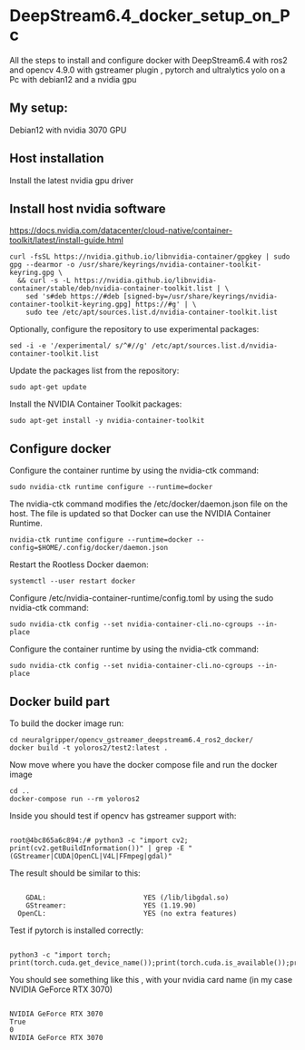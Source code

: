 
# DeepStream6.4_docker_setup_on_Pc
All the steps to install and configure docker with DeepStream6.4 with ros2 and opencv 4.9.0 with gstreamer plugin , pytorch and ultralytics yolo on a Pc with debian12 and a nvidia gpu 
## My setup:
Debian12 with nvidia 3070 GPU


## Host installation
Install the latest nvidia gpu driver

## Install host nvidia software
https://docs.nvidia.com/datacenter/cloud-native/container-toolkit/latest/install-guide.html
```
curl -fsSL https://nvidia.github.io/libnvidia-container/gpgkey | sudo gpg --dearmor -o /usr/share/keyrings/nvidia-container-toolkit-keyring.gpg \
  && curl -s -L https://nvidia.github.io/libnvidia-container/stable/deb/nvidia-container-toolkit.list | \
    sed 's#deb https://#deb [signed-by=/usr/share/keyrings/nvidia-container-toolkit-keyring.gpg] https://#g' | \
    sudo tee /etc/apt/sources.list.d/nvidia-container-toolkit.list
```

Optionally, configure the repository to use experimental packages:
```
sed -i -e '/experimental/ s/^#//g' /etc/apt/sources.list.d/nvidia-container-toolkit.list
```
Update the packages list from the repository:
```
sudo apt-get update
```
Install the NVIDIA Container Toolkit packages:
```
sudo apt-get install -y nvidia-container-toolkit
```


## Configure docker

Configure the container runtime by using the nvidia-ctk command:
```
sudo nvidia-ctk runtime configure --runtime=docker
```

The nvidia-ctk command modifies the /etc/docker/daemon.json file on the host. The file is updated so that Docker can use the NVIDIA Container Runtime.
```
nvidia-ctk runtime configure --runtime=docker --config=$HOME/.config/docker/daemon.json
```

Restart the Rootless Docker daemon:
```
systemctl --user restart docker
```

Configure /etc/nvidia-container-runtime/config.toml by using the sudo nvidia-ctk command:
```
sudo nvidia-ctk config --set nvidia-container-cli.no-cgroups --in-place
```




Configure the container runtime by using the nvidia-ctk command:
```
sudo nvidia-ctk config --set nvidia-container-cli.no-cgroups --in-place
```



## Docker build part


To build the docker image run:
```
cd neuralgripper/opencv_gstreamer_deepstream6.4_ros2_docker/
docker build -t yoloros2/test2:latest .

```



Now move where you have the docker compose file and run the docker image

```
cd ..
docker-compose run --rm yoloros2

```


Inside you should test if opencv has gstreamer support with:

```

root@4bc865a6c894:/# python3 -c "import cv2; print(cv2.getBuildInformation())" | grep -E "(GStreamer|CUDA|OpenCL|V4L|FFmpeg|gdal)"

```

The result should be similar to this:

```

    GDAL:                        YES (/lib/libgdal.so)
    GStreamer:                   YES (1.19.90)
  OpenCL:                        YES (no extra features)

```

Test if pytorch is installed correctly:

```

python3 -c "import torch; print(torch.cuda.get_device_name());print(torch.cuda.is_available());print(torch.cuda.current_device());print(torch.cuda.get_device_name(0))"

```

You should see something like this , with your nvidia card name (in my case NVIDIA GeForce RTX 3070)



```

NVIDIA GeForce RTX 3070
True
0
NVIDIA GeForce RTX 3070

```
